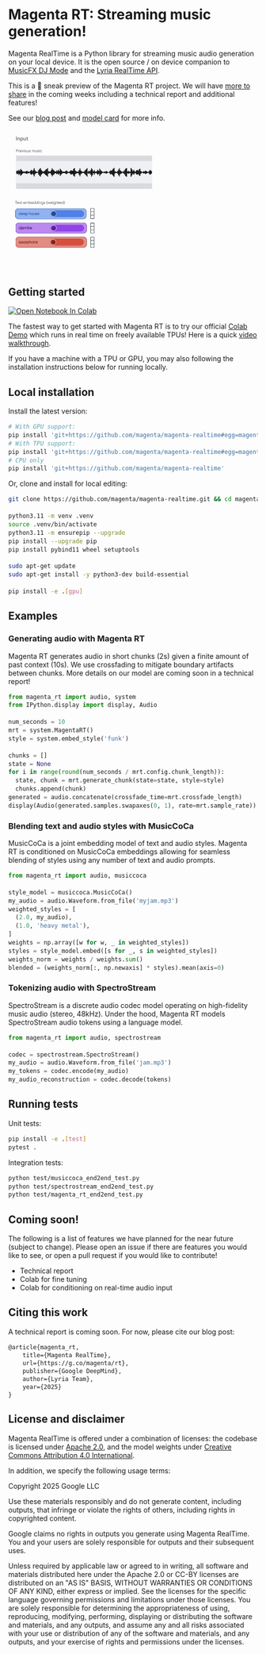 # Magenta RT: Streaming music generation!

Magenta RealTime is a Python library for streaming music audio generation on
your local device. It is the open source / on device companion to
[MusicFX DJ Mode](https://labs.google/fx/tools/music-fx-dj) and the
[Lyria RealTime API](https://ai.google.dev/gemini-api/docs/music-generation).

This is a 👀 sneak preview of the Magenta RT project. We will have
[more to share](#coming-soon) in the coming weeks including a technical report
and additional features!

See our [blog post](https://g.co/magenta/rt) and
[model card](https://github.com/magenta/magenta-realtime/blob/main/MODEL.md) for
more info.

![Animation of chunk-by-chunk generation in Magenta RT](notebooks/diagram.gif)

## Getting started

<a target="_blank" href="https://colab.research.google.com/github/magenta/magenta-realtime/blob/main/notebooks/Magenta_RT_Demo.ipynb">
  <img src="https://colab.research.google.com/assets/colab-badge.svg" alt="Open Notebook In Colab"/>
</a>

The fastest way to get started with Magenta RT is to try our official
[Colab Demo](https://colab.research.google.com/github/magenta/magenta-realtime/blob/main/notebooks/Magenta_RT_Demo.ipynb)
which runs in real time on freely available TPUs! Here is a quick
[video walkthrough](https://www.youtube.com/watch?v=SVTuEdeepVs).

If you have a machine with a TPU or GPU, you may also following the installation
instructions below for running locally.

## Local installation

Install the latest version:

```sh
# With GPU support:
pip install 'git+https://github.com/magenta/magenta-realtime#egg=magenta_rt[gpu]'
# With TPU support:
pip install 'git+https://github.com/magenta/magenta-realtime#egg=magenta_rt[tpu]'
# CPU only
pip install 'git+https://github.com/magenta/magenta-realtime'
```

Or, clone and install for local editing:

```sh
git clone https://github.com/magenta/magenta-realtime.git && cd magenta-realtime

python3.11 -m venv .venv
source .venv/bin/activate
python3.11 -m ensurepip --upgrade
pip install --upgrade pip
pip install pybind11 wheel setuptools

sudo apt-get update
sudo apt-get install -y python3-dev build-essential

pip install -e .[gpu]
```

## Examples

### Generating audio with Magenta RT

Magenta RT generates audio in short chunks (2s) given a finite amount of past
context (10s). We use crossfading to mitigate boundary artifacts between chunks.
More details on our model are coming soon in a technical report!

```py
from magenta_rt import audio, system
from IPython.display import display, Audio

num_seconds = 10
mrt = system.MagentaRT()
style = system.embed_style('funk')

chunks = []
state = None
for i in range(round(num_seconds / mrt.config.chunk_length)):
  state, chunk = mrt.generate_chunk(state=state, style=style)
  chunks.append(chunk)
generated = audio.concatenate(crossfade_time=mrt.crossfade_length)
display(Audio(generated.samples.swapaxes(0, 1), rate=mrt.sample_rate))
```

### Blending text and audio styles with MusicCoCa

MusicCoCa is a joint embedding model of text and audio styles. Magenta RT is
conditioned on MusicCoCa embeddings allowing for seamless blending of styles
using any number of text and audio prompts.

```py
from magenta_rt import audio, musiccoca

style_model = musiccoca.MusicCoCa()
my_audio = audio.Waveform.from_file('myjam.mp3')
weighted_styles = [
  (2.0, my_audio),
  (1.0, 'heavy metal'),
]
weights = np.array([w for w, _ in weighted_styles])
styles = style_model.embed([s for _, s in weighted_styles])
weights_norm = weights / weights.sum()
blended = (weights_norm[:, np.newaxis] * styles).mean(axis=0)
```

### Tokenizing audio with SpectroStream

SpectroStream is a discrete audio codec model operating on high-fidelity music
audio (stereo, 48kHz). Under the hood, Magenta RT models SpectroStream audio
tokens using a language model.

```py
from magenta_rt import audio, spectrostream

codec = spectrostream.SpectroStream()
my_audio = audio.Waveform.from_file('jam.mp3')
my_tokens = codec.encode(my_audio)
my_audio_reconstruction = codec.decode(tokens)
```

## Running tests

Unit tests:

```sh
pip install -e .[test]
pytest .
```

Integration tests:

```sh
python test/musiccoca_end2end_test.py
python test/spectrostream_end2end_test.py
python test/magenta_rt_end2end_test.py
```

## Coming soon!

The following is a list of features we have planned for the near future (subject
to change). Please open an issue if there are features you would like to see, or
open a pull request if you would like to contribute!

-   Technical report
-   Colab for fine tuning
-   Colab for conditioning on real-time audio input

## Citing this work

A technical report is coming soon. For now, please cite our blog post:

```
@article{magenta_rt,
    title={Magenta RealTime},
    url={https://g.co/magenta/rt},
    publisher={Google DeepMind},
    author={Lyria Team},
    year={2025}
}
```

## License and disclaimer

Magenta RealTime is offered under a combination of licenses: the codebase is
licensed under
[Apache 2.0](https://github.com/magenta/magenta-realtime/blob/main/LICENSE),
and the model weights under
[Creative Commons Attribution 4.0 International](https://creativecommons.org/licenses/by/4.0/legalcode).

In addition, we specify the following usage terms:

Copyright 2025 Google LLC

Use these materials responsibly and do not generate content, including outputs,
that infringe or violate the rights of others, including rights in copyrighted
content.

Google claims no rights in outputs you generate using Magenta RealTime. You and
your users are solely responsible for outputs and their subsequent uses.

Unless required by applicable law or agreed to in writing, all software and
materials distributed here under the Apache 2.0 or CC-BY licenses are
distributed on an "AS IS" BASIS, WITHOUT WARRANTIES OR CONDITIONS OF ANY KIND,
either express or implied. See the licenses for the specific language governing
permissions and limitations under those licenses. You are solely responsible for
determining the appropriateness of using, reproducing, modifying, performing,
displaying or distributing the software and materials, and any outputs, and
assume any and all risks associated with your use or distribution of any of the
software and materials, and any outputs, and your exercise of rights and
permissions under the licenses.
